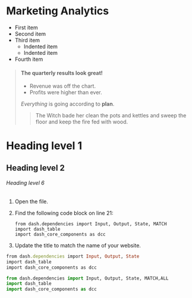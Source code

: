# Marketing Analytics

- First item
- Second item
- Third item
    - Indented item
    - Indented item
- Fourth item

> #### The quarterly results look great!
>
> - Revenue was off the chart.
> - Profits were higher than ever.
>
>  *Everything* is going according to **plan**.
>> The Witch bade her clean the pots and kettles and sweep the floor and keep the fire fed with wood.

# Heading level 1
## Heading level 2
###### Heading level 6

1.  Open the file.
2.  Find the following code block on line 21:

        from dash.dependencies import Input, Output, State, MATCH
        import dash_table
        import dash_core_components as dcc
        
3.  Update the title to match the name of your website.

```ruby
from dash.dependencies import Input, Output, State
import dash_table
import dash_core_components as dcc
```

```python
from dash.dependencies import Input, Output, State, MATCH,ALL
import dash_table
import dash_core_components as dcc
```
